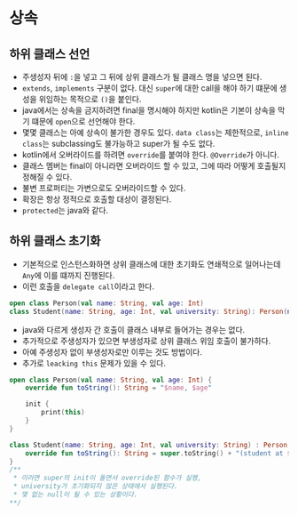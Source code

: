 # 상속

## 하위 클래스 선언
- 주생성자 뒤에 `:`을 넣고 그 뒤에 상위 클래스가 될 클래스 명을 넣으면 된다.
- `extends`, `implements` 구분이 없다. 대신 `super`에 대한 call을 해야 하기 떄문에 생성을 위임하는 목적으로 `()`을 붙인다.
- java에서는 상속을 금지하려면 final을 명시해야 하지만 kotlin은 기본이 상속을 막기 떄문에 `open`으로 선언해야 한다.
- 몇몇 클래스는 아예 상속이 불가한 경우도 있다. `data class`는 제한적으로, `inline class`는 subclassing도 불가능하고 super가 될 수도 없다.
- kotlin에서 오버라이드를 하려면 `override`를 붙여야 한다. `@Override`가 아니다.
- 클래스 멤버는 final이 아니라면 오버라이드 할 수 있고, 그에 따라 어떻게 호출될지 정해질 수 있다.
- 불변 프로퍼티는 가변으로도 오버라이드할 수 있다.
- 확장은 항상 정적으로 호출할 대상이 결정된다.
- `protected`는 java와 같다.


## 하위 클래스 초기화
- 기본적으로 인스턴스화하면 상위 클래스에 대한 초기화도 연쇄적으로 일어나는데 `Any`에 이를 떄까지 진행된다.
- 이런 호출을 `delegate call`이라고 한다.
```kotlin
open class Person(val name: String, val age: Int)
class Student(name: String, age: Int, val university: String): Person(name, age)
```
- java와 다르게 생성자 간 호출이 클래스 내부로 들어가는 경우는 없다.
- 추가적으로 주생성자가 있으면 부생성자로 상위 클래스 위임 호출이 불가하다.
- 아예 주생성자 없이 부생성자로만 이루는 것도 방법이다.
- 추가로 `leacking this` 문제가 있을 수 있다.

```kotlin
open class Person(val name: String, val age: Int) {
    override fun toString(): String = "$name, $age"

    init {
        print(this)
    }
}

class Student(name: String, age: Int, val university: String) : Person(name, age) {
    override fun toString(): String = super.toString() + "(student at $university)"
}
/**
 * 이러면 super의 init이 돌면서 override된 함수가 실행, 
 * university가 초기화되지 않은 상태에서 실행된다.
 * 몇 없는 null이 될 수 있는 상황이다.
**/
```


